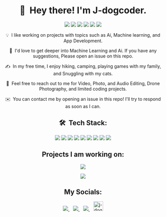 <h1 align="center">👋 &nbsp;Hey there! I'm J-dogcoder.</h1>
<p align="center"> 
<img src="https://img.shields.io/github/stars/j-dogcoder?style=for-the-badge">
<img src="https://img.shields.io/maintenance/yes/2021?style=for-the-badge">
<img src="https://img.shields.io/github/followers/j-dogcoder?style=for-the-badge">
<img src="https://img.shields.io/github/sponsors/j-dogcoder?style=for-the-badge">
<img src="https://badges.pufler.dev/repos/j-dogcoder?style=for-the-badge">
<img src="https://badges.pufler.dev/commits/monthly/j-dogcoder?style=for-the-badge">

</p>

<p align="center">
💡 &nbsp;I like working on projects with topics such as Ai, Machine learning, and App Development.
  </p>
  <p align="center">
🌱 &nbsp;I'd love to get deeper into Machine Learning and Ai. If you have any suggestions, Please open an issue on this repo.
  </p>
  <p align="center">
✍️ &nbsp;In my free time, I enjoy hiking, camping, playing games with my family, and Snuggling with my cats.
    </p>
    <p align="center">
💬 &nbsp;Feel free to reach out to me for Video, Photo, and Audio Editing, Drone Photography, and limited coding projects.
      </p>
      <p align="center">
✉️ &nbsp;You can contact me by opening an issue in this repo! I'll try to respond as soon as I can.
</p>

<h2 align="center">🛠 &nbsp;Tech Stack:</h2>

<p align="center"> 
<img src="https://img.shields.io/badge/-Swift-333333?style=for-the-badge&logo=swift">
<img src="https://img.shields.io/badge/-Git-333333?style=for-the-badge&logo=git">
<img src="https://img.shields.io/badge/-GitHub-333333?style=for-the-badge&logo=github">
<img src="https://img.shields.io/badge/-Markdown-333333?style=for-the-badge&logo=markdown">
<img src="https://img.shields.io/badge/-Visual%20Studio%20Code-333333?style=for-the-badge&logo=visual-studio-code">
<img src="https://img.shields.io/badge/-Nodejs-333333?style=for-the-badge&logo=Node.js">
<img src="https://img.shields.io/badge/-JavaScript-333333?style=for-the-badge&logo=javascript">
<img src="https://img.shields.io/badge/-MongoDB-333333?style=for-the-badge&logo=mongodb">
<img src="https://img.shields.io/badge/-Digital%20Ocean-darkblue?style=for-the-badge&logo=digitalocean">
</p>


<h2 align="center">Projects I am working on:</h2>
<p align="center"> 
  <img src="https://github-readme-stats.vercel.app/api/pin/?username=Heptagram-Bot&repo=Heptagram&cache_seconds=86400&theme=merko)](https://github.com/heptagram-bot/heptagram">
  <p align="center"> 
  <img src="https://github-readme-stats.vercel.app/api/pin/?username=Cyaneus-Co&repo=Pegasus&cache_seconds=86400&theme=merko)](https://github.com/Cyaneus-Co/Pegasus">


<h2 align="center">My Socials:</h2>
<p align='center'>
  <a href="https://github.com/j-dogcoder" />
    <img src="https://img.shields.io/badge/GitHub-100000?style=for-the-badge&logo=github&logoColor=white" />
  </a>&nbsp;&nbsp;
  <a href="https://stackoverflow.com/users/15201146/j-dogcoder" />
    <img src="https://img.shields.io/badge/Stack_Overflow-FE7A16?style=for-the-badge&logo=stack-overflow&logoColor=white" />        
  </a>&nbsp;&nbsp;
  <a href="https://dribbble.com/Jdogcoder" />
    <img src="https://img.shields.io/badge/Dribbble-EA4C89?style=for-the-badge&logo=dribbble&logoColor=white" />        
  </a>&nbsp;&nbsp;
  <a href="https://dev.to/jdogcoder">
  <img src="https://d2fltix0v2e0sb.cloudfront.net/dev-badge.svg" alt="j-dogcoder's DEV Community Profile" height="30" width="30">
</a>
</p>
